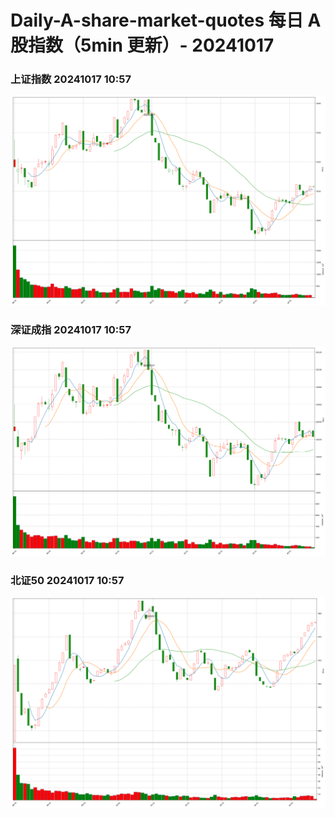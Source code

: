 
# Daily-A-share-market-quotes 每日 A 股指数（5min 更新）- 20241017

### 上证指数 20241017 10:57
![](./fig/2024/10/20241017-sh000001.png)

### 深证成指 20241017 10:57
![](./fig/2024/10/20241017-sz399001.png)

### 北证50 20241017 10:57
![](./fig/2024/10/20241017-bj899050.png)
